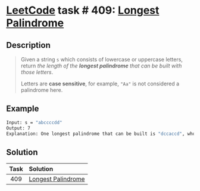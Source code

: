 # [LeetCode][leetcode] task # 409: [Longest Palindrome][task]

Description
-----------

> Given a string `s` which consists of lowercase or uppercase letters,
> return _the length of the **longest palindrome** that can be built with those letters_.
> 
> Letters are **case sensitive**, for example, `"Aa"` is not considered a palindrome here.

 Example
-------

```sh
Input: s = "abccccdd"
Output: 7
Explanation: One longest palindrome that can be built is "dccaccd", whose length is 7.
```

Solution
--------

| Task | Solution                       |
|:----:|:-------------------------------|
| 409  | [Longest Palindrome][solution] |


[leetcode]: <http://leetcode.com/>
[task]: <https://leetcode.com/problems/convert-a-number-to-hexadecimal/>
[solution]: <https://github.com/wellaxis/witalis-jkit/blob/main/module/tasks/src/main/java/com/witalis/jkit/tasks/core/task/leetcode/h5/p409/option/Practice.java>
